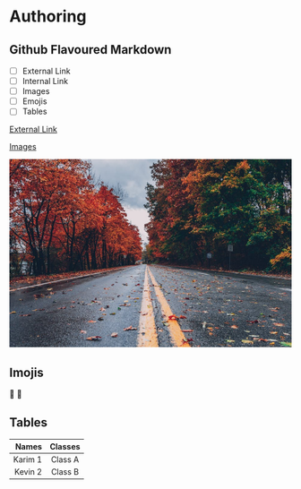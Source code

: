 # Authoring
## Github Flavoured Markdown

- [ ] External Link
- [ ] Internal Link
- [ ] Images
- [ ] Emojis
- [ ] Tables

[External Link](https://help.github.com/en)

[Images](#images)

![image1](/folder/photo-1.jpeg)

## Imojis
🍎
🥉

## Tables

|Names|Classes|
|-----:|:-----:|
|Karim 1| Class A|
|Kevin 2| Class B|


